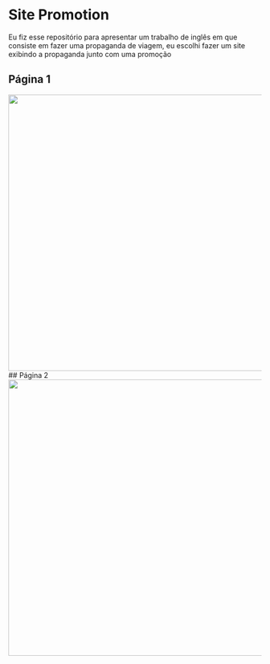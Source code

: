 # Site Promotion

Eu fiz esse repositório para apresentar um trabalho de inglês em que consiste em fazer uma propaganda de viagem, eu escolhi fazer um site exibindo a propaganda junto com uma promoção

## Página 1
<img src="https://user-images.githubusercontent.com/71733368/168125201-ed8af1a8-02c3-43ac-8e83-a08e819c6079.png" width="550px">
## Página 2
<img src="https://user-images.githubusercontent.com/71733368/168125234-6954b075-7783-40ab-89ab-ad58cd24fa66.png" width="550px">

 
